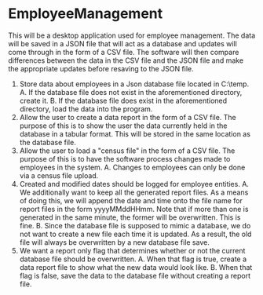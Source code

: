 # EmployeeManagement
This will be a desktop application used for employee management. The data will be saved in a JSON file that will act as a database and updates will come through in the form of a CSV file. The software will then compare differences between the data in the CSV file and the JSON file and make the appropriate updates before resaving to the JSON file.

1. Store data about employees in a Json database file located in C:\temp.
   A. If the database file does not exist in the aforementioned directory, create it.
   B. If the database file does exist in the aforementioned directory, load the data into the program.
2. Allow the user to create a data report in the form of a CSV file. The purpose of this is to show the user the data currently held in the database in a tabular format. This will be stored in the same location as the database file.
3. Allow the user to load a "census file" in the form of a CSV file. The purpose of this is to have the software process changes made to employees in the system.
   A. Changes to employees can only be done via a census file upload.
4. Created and modified dates should be logged for employee entities.
   A. We additionally want to keep all the generated report files. As a means of doing this, we will append the date and time onto the file name for report files in the form yyyyMMddHHmm. Note that if more than one is generated in the same minute, the former will be overwritten. This is fine.
   B. Since the database file is supposed to mimic a database, we do not want to create a new file each time it is updated. As a result, the old file will always be overwritten by a new database file save.
5. We want a report only flag that determines whether or not the current database file should be overwritten.
   A. When that flag is true, create a data report file to show what the new data would look like.
   B. When that flag is false, save the data to the database file without creating a report file.
